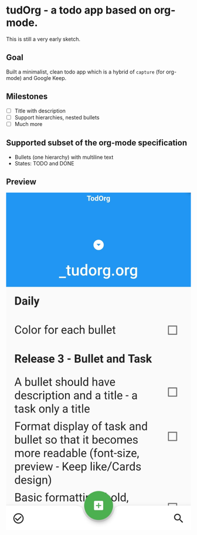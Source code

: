 # tudOrg - a todo app based on org-mode.

This is still a very early sketch.

## Goal
Built a minimalist, clean todo app which is a hybrid of `capture` (for org-mode) and Google Keep.

## Milestones
- [ ] Title with description
- [ ] Support hierarchies, nested bullets
- [ ] Much more

##  Supported subset of the org-mode specification
- Bullets (one hierarchy) with multiline text
- States: TODO and DONE


## Preview
![First Sketch](/screenshots/view.jpg?raw=true "First sketch") 
